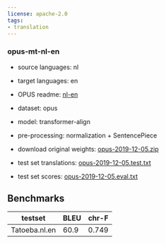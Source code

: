 ```yaml
---
license: apache-2.0
tags:
- translation
---
```


### opus-mt-nl-en

* source languages: nl
* target languages: en
*  OPUS readme: [nl-en](https://github.com/Helsinki-NLP/OPUS-MT-train/blob/master/models/nl-en/README.md)

*  dataset: opus
* model: transformer-align
* pre-processing: normalization + SentencePiece
* download original weights: [opus-2019-12-05.zip](https://object.pouta.csc.fi/OPUS-MT-models/nl-en/opus-2019-12-05.zip)
* test set translations: [opus-2019-12-05.test.txt](https://object.pouta.csc.fi/OPUS-MT-models/nl-en/opus-2019-12-05.test.txt)
* test set scores: [opus-2019-12-05.eval.txt](https://object.pouta.csc.fi/OPUS-MT-models/nl-en/opus-2019-12-05.eval.txt)

## Benchmarks

| testset               | BLEU  | chr-F |
|-----------------------|-------|-------|
| Tatoeba.nl.en 	| 60.9 	| 0.749 |

